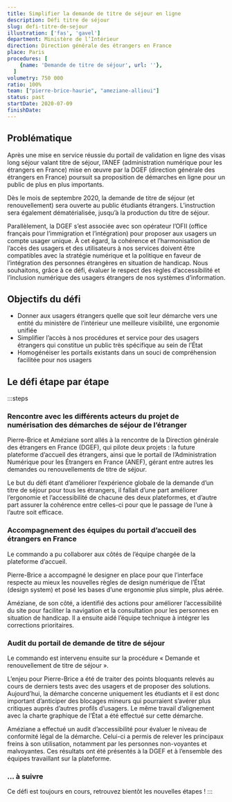 ```yaml
---
title: Simplifier la demande de titre de séjour en ligne
description: Défi titre de séjour
slug: defi-titre-de-sejour
illustration: ['fas', 'gavel']
department: Ministère de l’Intérieur
direction: Direction générale des étrangers en France
place: Paris
procedures: [
    {name: 'Demande de titre de séjour', url: ''},
  ]
volumetry: 750 000
ratio: 100%
team: ["pierre-brice-haurie", "ameziane-allioui"]
status: past
startDate: 2020-07-09
finishDate:
---
```


## Problématique

Après une mise en service réussie du portail de validation en ligne des visas long séjour valant titre de séjour, l’ANEF (administration numérique pour les étrangers en France) mise en œuvre par la DGEF (direction générale des étrangers en France) poursuit sa proposition de démarches en ligne pour un public de plus en plus importants.

Dès le mois de  septembre 2020, la demande de titre de séjour (et renouvellement) sera ouverte au public étudiants étrangers. L’instruction sera également dématérialisée, jusqu’à la production du titre de séjour.

Parallèlement, la DGEF s’est associée avec son opérateur l’OFII (office français pour l’immigration et l’intégration) pour proposer aux usagers un compte usager unique. À cet égard, la cohérence et l’harmonisation de l’accès des usagers et des utilisateurs à nos services doivent être compatibles avec la stratégie numérique et la politique en faveur de l’intégration des personnes étrangères en situation de handicap. Nous souhaitons, grâce à ce défi, évaluer le respect des règles d’accessibilité et l’inclusion numérique des usagers étrangers de nos systèmes d’information.


## Objectifs du défi

- Donner aux usagers étrangers quelle que soit leur démarche vers une entité du ministère de l’intérieur une meilleure visibilité, une ergonomie unifiée
- Simplifier l’accès à nos procédures et service pour des usagers étrangers qui constitue un public très spécifique au sein de l’État
- Homogénéiser les portails existants dans un souci de compréhension facilitée pour nos usagers


## Le défi étape par étape

:::steps
### Rencontre avec les différents acteurs du projet de numérisation des démarches de séjour de l’étranger

Pierre-Brice et Améziane sont allés à la rencontre de la Direction générale des étrangers en France (DGEF), qui pilote deux projets : la future plateforme d’accueil des étrangers, ainsi que le portail de l’Administration Numérique pour les Étrangers en France (ANEF), gérant entre autres les demandes ou renouvellements de titre de séjour.

Le but du défi étant d’améliorer l’expérience globale de la demande d’un titre de séjour pour tous les étrangers, il fallait d’une part améliorer l’ergonomie et l’accessibilité de chacune des deux plateformes, et d’autre part assurer la cohérence entre celles-ci pour que le passage de l’une à l’autre soit efficace.

### Accompagnement des équipes du portail d’accueil des étrangers en France

Le commando a pu collaborer aux côtés de l’équipe chargée de la plateforme d’accueil.

Pierre-Brice a accompagné le designer en place pour que l’interface respecte au mieux les nouvelles règles de design numérique de l’État (design system) et posé les bases d’une ergonomie plus simple, plus aérée.

Améziane, de son côté, a identifié des actions pour améliorer l’accessibilité du site pour faciliter la navigation et la consultation pour les personnes en situation de handicap. Il a ensuite aidé l’équipe technique à intégrer les corrections prioritaires.

### Audit du portail de demande de titre de séjour

Le commando est intervenu ensuite sur la procédure « Demande et renouvellement de titre de séjour ».

L’enjeu pour Pierre-Brice a été de traiter des points bloquants relevés au cours de derniers tests avec des usagers et de proposer des solutions. Aujourd’hui, la démarche concerne uniquement  les étudiants et il est donc important d’anticiper des blocages mineurs qui pourraient s’avérer plus critiques auprès d’autres profils d’usagers. Le même travail d’alignement avec la charte graphique de l’État a été effectué sur cette démarche.

Améziane a effectué un audit d’accessibilité pour évaluer le niveau de conformité légal de la démarche. Celui-ci a permis de relever les principaux freins à son utilisation, notamment par les personnes non-voyantes et malvoyantes. Ces résultats ont été présentés à la DGEF et à l’ensemble des équipes travaillant sur la plateforme.

### … à suivre

Ce défi est toujours en cours, retrouvez bientôt les nouvelles étapes !
:::
